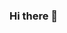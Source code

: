 ### Hi there 👋

<!--
**ValentinDevPy/ValentinDevPY** is a ✨ _special_ ✨ repository because its `README.md` (this file) appears on your GitHub profile.

Here are some ideas to get you started:

- 🔭 I’m currently working on ...
- 🌱 I’m currently learning ...
- 👯 I’m looking to collaborate on ...
- 🤔 I’m looking for help with ...
- 💬 Ask me about ...
- 📫 How to reach me: ...
- 😄 Pronouns: ...
- ⚡ Fun fact: ...


## Мой LinkedIn
[![N|Solid](https://upload.wikimedia.org/wikipedia/commons/thumb/0/01/LinkedIn_Logo.svg/320px-LinkedIn_Logo.svg.png)](https://www.linkedin.com/in/vborysh/) 
